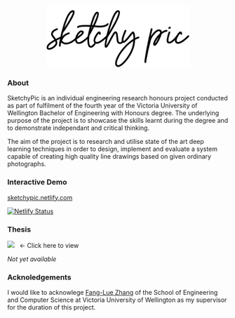 <p align="center">
  <img src="./documentation/images/logo.png" height="140"/>
</p>

### About

SketchyPic is an individual engineering research honours project conducted as part of fulfilment of the fourth year of the Victoria University of Wellington Bachelor of Engineering with Honours degree. The underlying purpose of the project is to showcase the skills learnt during the degree and to demonstrate independant and critical thinking.

The aim of the project is to research and utilise state of the art deep learning techniques in order to design, implement and evaluate a system capable of creating high quality line drawings based on given ordinary photographs.

### Interactive Demo

[sketchypic.netlify.com](sketchypic.netlify.com)

[![Netlify Status](https://api.netlify.com/api/v1/badges/086c7ac0-5f2f-4fd0-9661-b70d6bc1eae5/deploy-status)](https://app.netlify.com/sites/sketchypic/deploys)

### Thesis

[<img src="https://upload.wikimedia.org/wikipedia/commons/8/87/PDF_file_icon.svg" height="50">]() &nbsp; &larr; Click here to view

*Not yet available*

### Acknoledgements

I would like to acknowlege [Fang-Lue Zhang](https://ecs.victoria.ac.nz/Main/FanglueZhang) of the School of Engineering and Computer Science at Victoria University of Wellington as my supervisor for the duration of this project.
